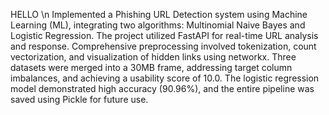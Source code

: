 HELLO \n
Implemented a Phishing URL Detection system using Machine Learning (ML), integrating two algorithms: Multinomial Naive Bayes and Logistic Regression. The project utilized FastAPI for real-time URL analysis and response. Comprehensive preprocessing involved tokenization, count vectorization, and visualization of hidden links using networkx. Three datasets were merged into a 30MB frame, addressing target column imbalances, and achieving a usability score of 10.0. The logistic regression model demonstrated high accuracy (90.96%), and the entire pipeline was saved using Pickle for future use.
